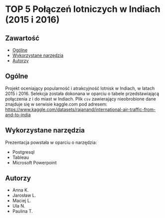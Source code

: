# TOP 5 Połączeń lotniczych w Indiach (2015 i 2016)

## Zawartość
* [Ogólne](#ogolne)
* [Wykorzystane narzędzia](#wykorzystane-narzedzia)
* [Autorzy](#autorzy)

## Ogólne
Projekt oceniający popularność i atrakcyjność lotnisk w Indiach, w latach 2015 i 2016. Selekcja została dokonana w oparciu o tabele przedstawiającą połączenia z i do miast w Indiach. Plik `csv` zawierający nieobrobione dane znajduje się w serwisie kaggle.com pod adresem:
https://www.kaggle.com/datasets/rajanand/international-air-traffic-from-and-to-india

## Wykorzystane narzędzia
Prezentacja powstała w oparciu o narzędzia:
* Postgresql
* Tableau
* Microsoft Powerpoint
	
## Autorzy
* Anna K.
* Jarosław L.
* Maciej L.
* Ula N.
* Paulina T.
